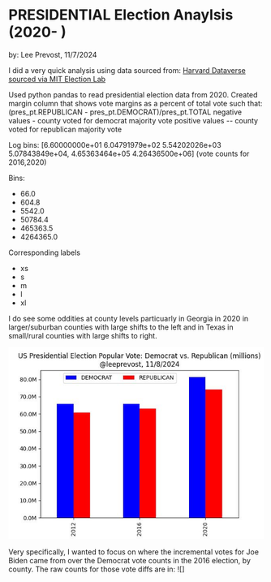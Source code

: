 # PRESIDENTIAL Election Anaylsis (2020-    )
by: Lee Prevost, 11/7/2024

I did a very quick analysis using data sourced from: [Harvard Dataverse sourced via MIT Election Lab](https://dataverse.harvard.edu/dataset.xhtml?persistentId=doi:10.7910/DVN/VOQCHQ)

Used python pandas to read presidential election data from 2020.   Created margin column that shows vote margins as a percent of total vote such that:
(pres_pt.REPUBLICAN - pres_pt.DEMOCRAT)/pres_pt.TOTAL
negative values - county voted for democrat majority vote
positive values -- county voted for republican majority vote

Log bins: [6.60000000e+01 6.04791979e+02 5.54202026e+03 5.07843849e+04, 4.65363464e+05 4.26436500e+06] (vote counts for 2016,2020)

Bins:
- 66.0
- 604.8
- 5542.0
- 50784.4
- 465363.5
- 4264365.0

Corresponding labels
- xs
- s
- m
- l
- xl


I do see some oddities at county levels particuarly in Georgia in 2020 in larger/suburban counties with large shifts to the left and in Texas in small/rural counties with large shifts to right.


![vote_distro](/us_pop_vote.jpg)

Very specifically, I wanted to focus on where the incremental votes for Joe Biden came from over the Democrat vote counts
in the 2016 election, by county.   The raw counts for those vote diffs are in: ![] 



